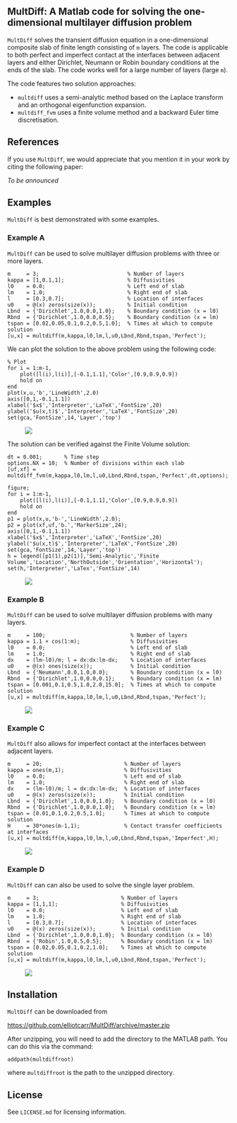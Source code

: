 ## MultDiff: A Matlab code for solving the one-dimensional multilayer diffusion problem

``MultDiff`` solves the transient diffusion equation in a one-dimensional composite slab of finite length consisting of `m` layers. The code is applicable to both perfect and imperfect contact at the interfaces between adjacent layers and either Dirichlet, Neumann or Robin boundary conditions at the ends of the slab. The code works well for a large number of layers (large `m`).

The code features two solution approaches:
 - ``multdiff`` uses a semi-analytic method based on the Laplace transform and an orthogonal eigenfunction expansion.
 - ``multdiff_fvm`` uses a finite volume method and a backward Euler time discretisation.

## References

If you use ``MultDiff``, we would appreciate that you mention it in your work by citing the following paper:

*To be announced*

<!--- Most approaches for this problem require the solution of a complex transcendental equation arising from the determinant of a `2m by 2m` matrix for the eigenvalues, which is difficult to solve for large `m`. Our approach is based on a semi-analytic method based on the Laplace transform and an orthogonal eigenfunction expansion involving eigenvalues that are obtained either explicitly or by solving simple transcendental equations. -->

## Examples

``MultDiff`` is best demonstrated with some examples.

### Example A

``MultDiff`` can be used to solve multilayer diffusion problems with three or more layers.

```
m     = 3;                            % Number of layers
kappa = [1,0.1,1];                    % Diffusivities 
l0    = 0.0;                          % Left end of slab
lm    = 1.0;                          % Right end of slab
l     = [0.3,0.7];                    % Location of interfaces
u0    = @(x) zeros(size(x));          % Initial condition
Lbnd  = {'Dirichlet',1.0,0.0,1.0};    % Boundary condition (x = l0)
Rbnd  = {'Dirichlet',1.0,0.0,0.5};    % Boundary condition (x = lm)
tspan = [0.02,0.05,0.1,0.2,0.5,1.0];  % Times at which to compute solution
[u,x] = multdiff(m,kappa,l0,lm,l,u0,Lbnd,Rbnd,tspan,'Perfect');
```

We can plot the solution to the above problem using the following code:

```
% Plot
for i = 1:m-1, 
    plot([l(i),l(i)],[-0.1,1.1],'Color',[0.9,0.9,0.9])
    hold on
end
plot(x,u,'b','LineWidth',2.0)
axis([0,1,-0.1,1.1])
xlabel('$x$','Interpreter','LaTeX','FontSize',20)
ylabel('$u(x,t)$','Interpreter','LaTeX','FontSize',20)
set(gca,'FontSize',14,'Layer','top')
```

<figure><img src="https://github.com/elliotcarr/MultDiff/raw/master/figures/ExampleA.png"></figure>

The solution can be verified against the Finite Volume solution:

```
dt = 0.001;       % Time step
options.NX = 10;  % Number of divisions within each slab 
[uf,xf] = multdiff_fvm(m,kappa,l0,lm,l,u0,Lbnd,Rbnd,tspan,'Perfect',dt,options);

figure;
for i = 1:m-1, 
    plot([l(i),l(i)],[-0.1,1.1],'Color',[0.9,0.9,0.9])
    hold on
end
p1 = plot(x,u,'b-','LineWidth',2.0);
p2 = plot(xf,uf,'b.','MarkerSize',24);
axis([0,1,-0.1,1.1])
xlabel('$x$','Interpreter','LaTeX','FontSize',20)
ylabel('$u(x,t)$','Interpreter','LaTeX','FontSize',20)
set(gca,'FontSize',14,'Layer','top')
h = legend([p1(1),p2(1)],'Semi-Analytic','Finite Volume','Location','NorthOutside','Orientation','Horizontal');
set(h,'Interpreter','LaTex','FontSize',14)
```

<figure><img src="https://github.com/elliotcarr/MultDiff/raw/master/figures/ExampleA_fvm.png"></figure>

### Example B

``MultDiff`` can be used to solve multilayer diffusion problems with many layers.

```
m     = 100;                           % Number of layers
kappa = 1.1 + cos(1:m);                % Diffusivities 
l0    = 0.0;                           % Left end of slab
lm    = 1.0;                           % Right end of slab
dx    = (lm-l0)/m; l = dx:dx:lm-dx;    % Location of interfaces
u0    = @(x) ones(size(x));            % Initial condition
Lbnd  = {'Neumann',0.0,1.0,0.0};       % Boundary condition (x = l0)
Rbnd  = {'Dirichlet',1.0,0.0,0.1};     % Boundary condition (x = lm)
tspan = [0.001,0.1,0.5,1.0,2.0,15.0];  % Times at which to compute solution
[u,x] = multdiff(m,kappa,l0,lm,l,u0,Lbnd,Rbnd,tspan,'Perfect');
```

<figure><img src="https://github.com/elliotcarr/MultDiff/raw/master/figures/ExampleB.png"></figure>


### Example C

`MultDiff` also allows for imperfect contact at the interfaces between adjacent layers.

```
m     = 20;                          % Number of layers
kappa = ones(m,1);                   % Diffusivities 
l0    = 0.0;                         % Left end of slab
lm    = 1.0;                         % Right end of slab
dx    = (lm-l0)/m; l = dx:dx:lm-dx;  % Location of interfaces
u0    = @(x) zeros(size(x));         % Initial condition
Lbnd  = {'Dirichlet',1.0,0.0,1.0};   % Boundary condition (x = l0)
Rbnd  = {'Dirichlet',1.0,0.0,1.0};   % Boundary condition (x = lm)
tspan = [0.01,0.1,0.2,0.5,1.0];      % Times at which to compute solution
H     = 30*ones(m-1,1);              % Contact transfer coefficients at interfaces
[u,x] = multdiff(m,kappa,l0,lm,l,u0,Lbnd,Rbnd,tspan,'Imperfect',H);
```

<figure><img src="https://github.com/elliotcarr/MultDiff/raw/master/figures/ExampleC.png"></figure>

### Example D

`MultDiff` can can also be used to solve the single layer problem.

```
m     = 3;                          % Number of layers
kappa = [1,1,1];                    % Diffusivities 
l0    = 0.0;                        % Left end of slab
lm    = 1.0;                        % Right end of slab
l     = [0.3,0.7];                  % Location of interfaces
u0    = @(x) zeros(size(x));        % Initial condition
Lbnd  = {'Dirichlet',1.0,0.0,1.0};  % Boundary condition (x = l0)
Rbnd  = {'Robin',1.0,0.5,0.5};      % Boundary condition (x = lm)
tspan = [0.02,0.05,0.1,0.2,1.0];    % Times at which to compute solution
[u,x] = multdiff(m,kappa,l0,lm,l,u0,Lbnd,Rbnd,tspan,'Perfect');
```

<figure><img src="https://github.com/elliotcarr/MultDiff/raw/master/figures/ExampleD.png"></figure>

## Installation

``MultDiff`` can be downloaded from

https://github.com/elliotcarr/MultDiff/archive/master.zip

After unzipping, you will need to add the directory to the MATLAB path. You can do
this via the command:
```
addpath(multdiffroot)
```
where `multdiffroot` is the path to the unzipped directory.

## License

See `LICENSE.md` for licensing information.
